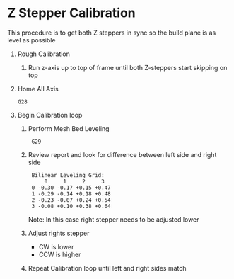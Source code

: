 # Z Stepper Calibration
This procedure is to get both Z steppers in sync so the build plane is as level as possible

 1. Rough Calibration
	1. Run z-axis up to top of frame until both Z-steppers start skipping on top
 2. Home All Axis

        G28
 3. Begin Calibration loop
    1. Perform Mesh Bed Leveling

            G29
    2. Review report and look for difference between left side and right side

            Bilinear Leveling Grid:
                0     1     2     3
            0 -0.30 -0.17 +0.15 +0.47
            1 -0.29 -0.14 +0.18 +0.48
            2 -0.23 -0.07 +0.24 +0.54
            3 -0.08 +0.10 +0.38 +0.64
               
        Note: In this case right stepper needs to be adjusted lower
    3. Adjust rights stepper
        - CW is lower
        - CCW is higher
     4. Repeat Calibration loop until left and right sides match

<!--stackedit_data:
eyJoaXN0b3J5IjpbMTc4Nzg4MjgyXX0=
-->